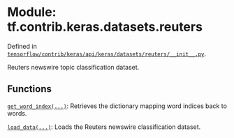 <div itemscope itemtype="http://developers.google.com/ReferenceObject">
<meta itemprop="name" content="tf.contrib.keras.datasets.reuters" />
</div>

# Module: tf.contrib.keras.datasets.reuters



Defined in [`tensorflow/contrib/keras/api/keras/datasets/reuters/__init__.py`](https://www.tensorflow.org/code/tensorflow/contrib/keras/api/keras/datasets/reuters/__init__.py).

Reuters newswire topic classification dataset.

## Functions

[`get_word_index(...)`](../../../../tf/contrib/keras/datasets/reuters/get_word_index.md): Retrieves the dictionary mapping word indices back to words.

[`load_data(...)`](../../../../tf/contrib/keras/datasets/reuters/load_data.md): Loads the Reuters newswire classification dataset.

